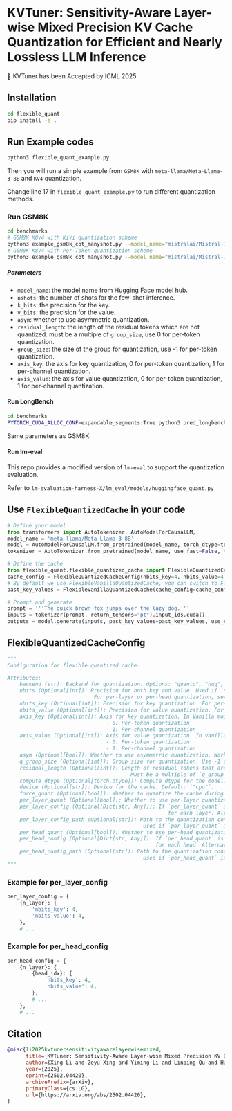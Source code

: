 # KVTuner: Sensitivity-Aware Layer-wise Mixed Precision KV Cache Quantization for Efficient and Nearly Lossless LLM Inference

🎉 KVTuner has been Accepted by ICML 2025.

## Installation
```sh
cd flexible_quant
pip install -e .
```

## Run Example codes
```sh
python3 flexible_quant_example.py
```
Then you will run a simple example from `GSM8K` with `meta-llama/Meta-Llama-3-8B` and `KV4` quantization.

Change line 17 in `flexible_quant_example.py` to run different quantization methods.

### Run GSM8K
```bash
cd benchmarks
# GSM8K K8V4 with KiVi quantization scheme
python3 example_gsm8k_cot_manyshot.py --model_name="mistralai/Mistral-7B-Instruct-v0.2" --k_bits=8 --v_bits=4 --residual_length=32 --group_size=32 --axis_key=1 --axis_value=0
# GSM8K K8V4 with Per-Token quantization scheme
python3 example_gsm8k_cot_manyshot.py --model_name="mistralai/Mistral-7B-Instruct-v0.2" --k_bits=8 --v_bits=4 --residual_length=0 --group_size=-1 --axis_key=0 --axis_value=0
```

##### Parameters

- `model_name`: the model name from Hugging Face model hub.
- `nshots`: the number of shots for the few-shot inference.
- `k_bits`: the precision for the key.
- `v_bits`: the precision for the value.
- `asym`: whether to use asymmetric quantization.
- `residual_length`: the length of the residual tokens which are not quantized. must be a multiple of `group_size`, use 0 for per-token quantization.
- `group_size`: the size of the group for quantization, use -1 for per-token quantization.
- `axis_key`: the axis for key quantization, 0 for per-token quantization, 1 for per-channel quantization.
- `axis_value`: the axis for value quantization, 0 for per-token quantization, 1 for per-channel quantization.


#### Run LongBench
```sh
cd benchmarks
PYTORCH_CUDA_ALLOC_CONF=expandable_segments:True python3 pred_longbench.py
```

Same parameters as GSM8K.

#### Run lm-eval

This repo provides a modified version of `lm-eval` to support the quantization evaluation.

Refer to `lm-evaluation-harness-X/lm_eval/models/huggingface_quant.py`

## Use `FlexibleQuantizedCache` in your code
```python
# Define your model
from transformers import AutoTokenizer, AutoModelForCausalLM, 
model_name = 'meta-llama/Meta-Llama-3-8B'
model = AutoModelForCausalLM.from_pretrained(model_name, torch_dtype=torch.float16).cuda()
tokenizer = AutoTokenizer.from_pretrained(model_name, use_fast=False, trust_remote_code=True)

# Define the cache
from flexible_quant.flexible_quantized_cache import FlexibleQuantizedCacheConfig, FlexibleVanillaQuantizedCache
cache_config = FlexibleQuantizedCacheConfig(nbits_key=4, nbits_value=4, asym=True, axis_key=0, axis_value=0, device='cuda', q_group_size=-1)
# By default we use FlexibleVanillaQuantizedCache, you can switch to FlexibleHQQQuantizedCache and FlexibleQuantoQuantizedCache
past_key_values = FlexibleVanillaQuantizedCache(cache_config=cache_config)

# Prompt and generate
prompt = '''The quick brown fox jumps over the lazy dog.'''
inputs = tokenizer(prompt, return_tensors="pt").input_ids.cuda()
outputs = model.generate(inputs, past_key_values=past_key_values, use_cache=True, max_new_tokens=256)
```


## FlexibleQuantizedCacheConfig

```python
"""
Configuration for flexible quantized cache.

Attributes:
    backend (str): Backend for quantization. Options: "quanto", "hqq", "vanilla".
    nbits (Optional[int]): Precision for both key and value. Used if `nbits_key` and `nbits_value` are not set.
                            For per-layer or per-head quantization, set `nbits` to -1.
    nbits_key (Optional[int]): Precision for key quantization. For per-layer or per-head quantization, set to -1.
    nbits_value (Optional[int]): Precision for value quantization. For per-layer or per-head quantization, set to -1.
    axis_key (Optional[int]): Axis for key quantization. In Vanilla mode:
                                - 0: Per-token quantization
                                - 1: Per-channel quantization
    axis_value (Optional[int]): Axis for value quantization. In Vanilla mode:
                                - 0: Per-token quantization
                                - 1: Per-channel quantization
    asym (Optional[bool]): Whether to use asymmetric quantization. Works only for Vanilla mode.
    q_group_size (Optional[int]): Group size for quantization. Use -1 for per-token quantization.
    residual_length (Optional[int]): Length of residual tokens that are not quantized.
                                        Must be a multiple of `q_group_size`. Use 0 for per-token quantization.
    compute_dtype (Optional[torch.dtype]): Compute dtype for the model. Default: `torch.float16`.
    device (Optional[str]): Device for the cache. Default: `"cpu"`.
    force_quant (Optional[bool]): Whether to quantize the cache during the pre-filling stage.
    per_layer_quant (Optional[bool]): Whether to use per-layer quantization.
    per_layer_config (Optional[Dict[str, Any]]): If `per_layer_quant` is True, provides the quantization config
                                                    for each layer. Alternatively, use `per_layer_config_path`.
    per_layer_config_path (Optional[str]): Path to the quantization config for each layer.
                                            Used if `per_layer_quant` is True.
    per_head_quant (Optional[bool]): Whether to use per-head quantization.
    per_head_config (Optional[Dict[str, Any]]): If `per_head_quant` is True, provides the quantization config
                                                for each head. Alternatively, use `per_head_config_path`.
    per_head_config_path (Optional[str]): Path to the quantization config for each head.
                                            Used if `per_head_quant` is True.
"""
```

### Example for per_layer_config
```python
per_layer_config = {
    {n_layer}: {
        'nbits_key': 4,
        'nbits_value': 4,
    },
    # ...
```

### Example for per_head_config
```python
per_head_config = {
    {n_layer}: {
        {head_idx}: {
            'nbits_key': 4,
            'nbits_value': 4,
        },
        # ...
    },
    # ...
```

## Citation
```bibtex
@misc{li2025kvtunersensitivityawarelayerwisemixed,
      title={KVTuner: Sensitivity-Aware Layer-wise Mixed Precision KV Cache Quantization for Efficient and Nearly Lossless LLM Inference}, 
      author={Xing Li and Zeyu Xing and Yiming Li and Linping Qu and Hui-Ling Zhen and Wulong Liu and Yiwu Yao and Sinno Jialin Pan and Mingxuan Yuan},
      year={2025},
      eprint={2502.04420},
      archivePrefix={arXiv},
      primaryClass={cs.LG},
      url={https://arxiv.org/abs/2502.04420}, 
}
```
